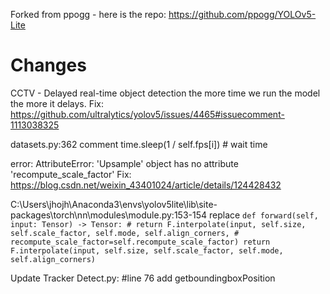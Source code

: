 Forked from ppogg - here is the repo: https://github.com/ppogg/YOLOv5-Lite

# Changes
CCTV - Delayed real-time object detection the more time we run the model the more it delays.
Fix: https://github.com/ultralytics/yolov5/issues/4465#issuecomment-1113038325

datasets.py:362 comment  time.sleep(1 / self.fps[i]) # wait time

error: AttributeError: 'Upsample' object has no attribute 'recompute_scale_factor'
Fix:  https://blog.csdn.net/weixin_43401024/article/details/124428432

C:\Users\jhojh\Anaconda3\envs\yolov5lite\lib\site-packages\torch\nn\modules\module.py:153-154
replace `
def forward(self, input: Tensor) -> Tensor:
        # return F.interpolate(input, self.size, self.scale_factor, self.mode, self.align_corners,
        #                      recompute_scale_factor=self.recompute_scale_factor)
        return F.interpolate(input, self.size, self.scale_factor, self.mode, self.align_corners)
`

Update Tracker
Detect.py: 
#line 76 add getboundingboxPosition 
